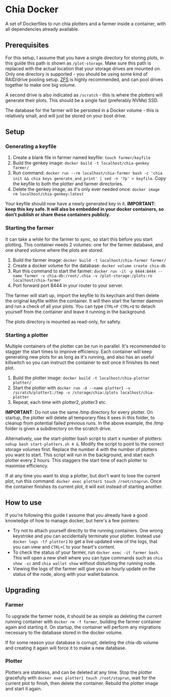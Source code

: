 # Chia Docker

A set of Dockerfiles to run chia plotters and a farmer inside a container, with all dependencies already available.

## Prerequisites

For this setup, I assume that you have a single directory for storing plots, in this guide this path is shown as `/plot-storage`. Make sure this path is replaced with the actual location that your storage drives are mounted on. Only one directory is supported - you should be using some kind of RAID/drive pooling setup. [ZFS](https://openzfs.github.io/openzfs-docs/Getting%20Started/index.html) is highly recommended, and can pool drives together to make one big volume.

A second drive is also indicated as `/scratch` - this is where the plotters will generate their plots. This should be a single fast (preferably NVMe) SSD.

The database for the farmer will be persisted in a Docker volume - this is relatively small, and will just be stored on your boot drive.

## Setup

### Generating a keyfile

1. Create a blank file in farmer named keyfile: `touch farmer/keyfile`
2. Build the genkey image: `docker build -t localhost/chia-genkey farmer/`
3. Run command: `docker run --rm localhost/chia-farmer bash -c 'chia init && chia keys generate_and_print' | sed -n '7p' > keyfile`. Copy the keyfile to both the plotter and farmer directories.
4. Delete the genkey image, as it's only ever needed once: `docker image rm localhost/chia-genkey:latest`

Your keyfile should now have a newly generated key in it. **IMPORTANT: keep this key safe. It will also be embedded in your docker containers, so don't publish or share these containers publicly.**

### Starting the farmer

It can take a while for the farmer to sync, so start this before you start plotting. This container needs 2 volumes: one for the farmer database, and one shared volume where the plots are stored.

1. Build the farmer image: `docker build -t localhost/chia-farmer farmer/`
2. Create a docker volume for the database: `docker volume create chia-db`
3. Run this command to start the farmer: `docker run -it -p 8444:8444 --name farmer -v chia-db:/root/.chia -v /plot-storage:/plots:ro localhost/chia-farmer`
4. Port forward port 8444 in your router to your server.

The farmer will start up, import the keyfile to its keychain and then delete the original keyfile within the container. It will then start the farmer daemon and run a check of all your plots. You can type `CTRL+P CTRL+Q` to detach yourself from the container and leave it running in the background.

The plots directory is mounted as read-only, for safety.

### Starting a plotter

Multiple containers of the plotter can be run in parallel. It's recommended to stagger the start times to improve efficiency. Each container will keep generating new plots for as long as it's running, and also has an useful killswitch so you can instruct the container to exit once it finishes its next plot.

1. Build the plotter image: `docker build -t localhost/chia-plotter plotter/`
2. Start the plotter with `docker run -d --name plotter1 -v /scratch/plotter1:/tmp -v /storage/chia:/plots localhost/chia-plotter`
3. Repeat, each time with plotter2, plotter3 etc.

**IMPORTANT**: Do not use the same /tmp directory for every plotter. On startup, the plotter will delete all temporary files it sees in this folder, to cleanup from potential failed previous runs. In the above example, the /tmp folder is given a subdirectory on the scratch drive.

Alternatively, use the start-plotter bash script to start x number of plotters: `nohup bash start-plotters.sh 4 &`. Modify the script to point to the correct storage volumes first. Replace the number 4 with the number of plotters you want to start. This script will run in the background, and start each plotter every 2 hours. This staggers the start time of each plotter to maximise efficiency.

If at any time you want to stop a plotter, but don't want to lose the current plot, run this command: `docker exec plotter1 touch /root/stoprun`. Once the container finishes its current plot, it will exit instead of starting another.

## How to use

If you're following this guide I assume that you already have a good knowledge of how to manage docker, but here's a few pointers:

- Try not to attach yourself directly to the running containers. One wrong keystroke and you can accidentally terminate your plotter. Instead use `docker logs -tf plotter1` to get a live updated view of the logs, that you can view and `CTRL+C` to your heart's content.
- To check the status of your farmer, run `docker exec -it farmer bash`. This will open a new shell where you can type commands such as `chia show -sc` and `chia wallet show` without disturbing the running node.
- Viewing the logs of the farmer will give you an hourly update on the status of the node, along with your wallet balance.

## Upgrading

### Farmer

To upgrade the farmer node, it should be as simple as deleting the current running container with `docker rm -f farmer`, building the farmer container again and starting it. On startup, the container will perform any migrations necessary to the database stored in the docker volume.

If for some reason your database is corrupt, deleting the chia-db volume and creating it again will force it to make a new database.

### Plotter

Plotters are stateless, and can be deleted at any time. Stop the plotter gracefully with `docker exec plotter1 touch /root/stoprun`, wait for the current plot to finish, then delete the container. Rebuild the plotter image and start it again.
